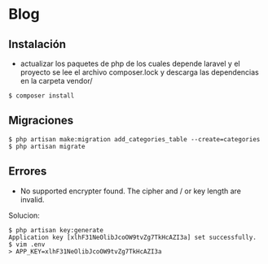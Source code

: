 # Blog

## Instalación

- actualizar los paquetes de php de los cuales depende laravel y el proyecto
se lee el archivo composer.lock y descarga las dependencias en la carpeta
vendor/

```shell
$ composer install
```

## Migraciones

```shell
$ php artisan make:migration add_categories_table --create=categories
$ php artisan migrate
```

## Errores

- No supported encrypter found. The cipher and / or key length are invalid.

Solucion:
```shell
$ php artisan key:generate
Application key [xlhF31NeOlibJcoOW9tvZg7TkHcAZI3a] set successfully.
$ vim .env
> APP_KEY=xlhF31NeOlibJcoOW9tvZg7TkHcAZI3a
```
